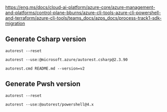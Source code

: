 https://eng.ms/docs/cloud-ai-platform/azure-core/azure-management-and-platforms/control-plane-bburns/azure-cli-tools-azure-cli-powershell-and-terraform/azure-cli-tools/teams_docs/azps_docs/process-track1-sdk-migration

## Generate Csharp version

```
autorest --reset

autorest --use:@microsoft.azure/autorest.csharp@2.3.90

autorest.cmd README.md --version=v2
```

## Generate Pwsh version

```
autorest --reset

autorest --use:@autorest/powershell@4.x
```